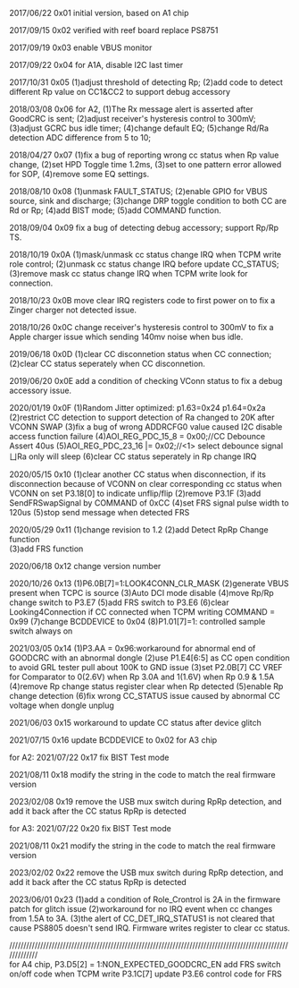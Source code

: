 2017/06/22	0x01	initial version, based on A1 chip

2017/09/15	0x02	verified with reef board replace PS8751

2017/09/19	0x03	enable VBUS monitor

2017/09/22	0x04	for A1A, disable I2C last timer

2017/10/31	0x05	(1)adjust threshold of detecting Rp;
			(2)add code to detect different Rp value on CC1&CC2 to support debug 				accessory
					
2018/03/08	0x06	for A2,
			(1)The Rx message alert is asserted after GoodCRC is sent;
			(2)adjust receiver's hysteresis control to 300mV;
			(3)adjust GCRC bus idle timer;
			(4)change default EQ;
			(5)change Rd/Ra detection ADC difference from 5 to 10;
					
2018/04/27	0x07	(1)fix a bug of reporting wrong cc status when Rp value change,
			(2)set HPD Toggle time 1.2ms,
			(3)set to one pattern error allowed for SOP,
			(4)remove some EQ settings.
					
2018/08/10	0x08	(1)unmask FAULT_STATUS;
			(2)enable GPIO for VBUS source, sink and discharge;
			(3)change DRP toggle condition to both CC are Rd or Rp;
			(4)add BIST mode;
			(5)add COMMAND function.
					
2018/09/04	0x09	fix a bug of detecting debug accessory;
			support Rp/Rp TS.
					
2018/10/19	0x0A	(1)mask/unmask cc status change IRQ when TCPM write role control;
			(2)unmask cc status change IRQ before update CC_STATUS;
			(3)remove mask cc status change IRQ when TCPM write look for 
			   connection.
					
2018/10/23	0x0B	move clear IRQ registers code to first power on to fix a Zinger charger not 
			detected issue.

2018/10/26	0x0C	change receiver's hysteresis control to 300mV to fix a Apple charger issue 
			which sending 140mv noise when bus idle.

2019/06/18	0x0D	(1)clear CC disconnetion status when CC connection;
			(2)clear CC status seperately when CC disconnetion.

2019/06/20	0x0E	add a condition of checking VConn status to fix a debug accessory issue.

2020/01/19	0x0F	(1)Random Jitter optimized:
			   p1.63=0x24
			   p1.64=0x2a
			(2)restrict CC detection to support detection of Ra changed to 20K after 
			    VCONN SWAP
			(3)fix a bug of wrong ADDRCFG0 value caused I2C disable access function 
			   failure
			(4)AOI_REG_PDC_15_8 = 0x00;//CC Debounce Assert 40us
			(5)AOI_REG_PDC_23_16 |= 0x02;//<1> select debounce signalㄩRa only 
			   will sleep
			(6)clear CC status seperately in Rp change IRQ
					
2020/05/15	0x10	(1)clear another CC status when disconnection, if its disconnection because 
                                        of VCONN on clear corresponding cc status when VCONN on	
			    set P3.18[0] to indicate unflip/flip 
			(2)remove P3.1F
			(3)add SendFRSwapSignal by COMMAND of 0xCC
			(4)set FRS signal pulse width to 120us
			(5)stop send message when detected FRS
					
2020/05/29	0x11	(1)change revision to 1.2
			(2)add Detect RpRp Change function	
			(3)add FRS function

2020/06/18	0x12	change version number

2020/10/26	0x13	(1)P6.0B[7]=1:LOOK4CONN_CLR_MASK
			(2)generate VBUS present when TCPC is source
			(3)Auto DCI mode disable
			(4)move Rp/Rp change switch to P3.E7
			(5)add FRS switch to P3.E6
			(6)clear Looking4Connection if CC connected when TCPM writing 
			   COMMAND = 0x99
			(7)change BCDDEVICE to 0x04
			(8)P1.01[7]=1: controlled sample switch always on

2021/03/05	0x14	(1)P3.AA = 0x96:workaround for abnormal end of GOODCRC with an 
			   abnormal dongle
			(2)use P1.E4[6:5] as CC open condition to avoid GRL tester pull about 100K 
			   to GND issue
			(3)set P2.0B[7] CC VREF for Comparator to 0(2.6V) when Rp 3.0A and 
			   1(1.6V) when Rp 0.9 & 1.5A		
			(4)remove Rp change status register clear when Rp detected
			(5)enable Rp change detection
			(6)fix wrong CC_STATUS issue caused by abnormal CC voltage when 
			    dongle unplug

2021/06/03	0x15	workaround to update CC status after device glitch

2021/07/15	0x16	update BCDDEVICE to 0x02 for A3 chip

for A2:
2021/07/22	0x17	fix BIST Test mode

2021/08/11 	0x18     modify the string in the code to match the real firmware version

2023/02/08 	0x19	remove the USB mux switch during RpRp detection, and add it back after 
			the CC status RpRp is detected

for A3:
2021/07/22	0x20	fix BIST Test mode

2021/08/11	0x21 	modify the string in the code to match the real firmware version

2023/02/02 	0x22	remove the USB mux switch during RpRp detection, and add it back after 
			the CC status RpRp is detected

2023/06/01	0x23	(1)add a condition of Role_Crontrol is 2A in the firmware patch for glitch 
			   issue
			(2)workaround for no IRQ event when cc changes from 1.5A to 3A.
	 		(3)the alert of CC_DET_IRQ_STATUS1 is not cleared that cause PS8805 
			   doesn't send IRQ. Firmware writes register to clear cc status.
					
/////////////////////////////////////////////////////////////////////////////////////////////////////////////					
for A4 chip,
			P3.D5[2] = 1:NON_EXPECTED_GOODCRC_EN
			add FRS switch on/off code when TCPM write P3.1C[7]
			update P3.E6 control code for FRS	
